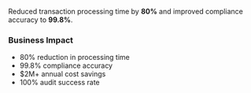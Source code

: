 Reduced transaction processing time by **80%** and improved compliance accuracy to **99.8%**.

### Business Impact
- 80% reduction in processing time
- 99.8% compliance accuracy
- $2M+ annual cost savings
- 100% audit success rate